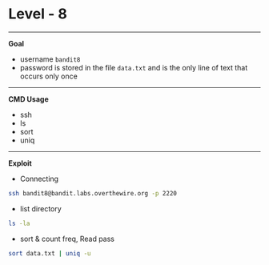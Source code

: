 # Level - 8
---

**Goal**
- username `bandit8`
- password  is stored in the file `data.txt` and is the only line of text that occurs only once


---
**CMD Usage**
- ssh
- ls
- sort
- uniq

---
**Exploit**
- Connecting
```bash
ssh bandit8@bandit.labs.overthewire.org -p 2220
```
- list directory
```bash
ls -la
```
- sort & count freq, Read pass
```bash
sort data.txt | uniq -u
```